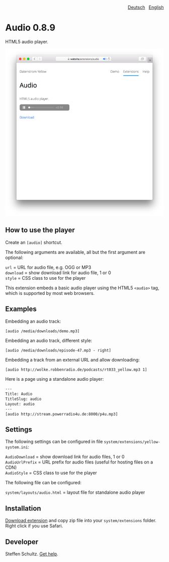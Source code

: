 <p align="right"><a href="README-de.md">Deutsch</a> &nbsp; <a href="README.md">English</a></p>

# Audio 0.8.9

HTML5 audio player.

<p align="center"><img src="audio-screenshot.png?raw=true" alt="Screenshot"></p>

## How to use the player

Create an `[audio]` shortcut.
 
The following arguments are available, all but the first argument are optional:

`url` = URL for audio file, e.g. OGG or MP3  
`download` = show download link for audio file, 1 or 0  
`style` = CSS class to use for the player 

This extension embeds a basic audio player using the HTML5 `<audio>` tag, which is supported by most web browsers. 

## Examples

Embedding an audio track:

    [audio /media/downloads/demo.mp3]

Embedding an audio track, different style:

    [audio /media/downloads/episode-47.mp3 - right]

Embedding a track from an external URL and allow downloading:

    [audio http://wolke.robbenradio.de/podcasts/rt033_yellow.mp3 1]

Here is a page using a standalone audio player:

```
---
Title: Audio
TitleSlug: audio
Layout: audio
---
[audio http://stream.powerradio4u.de:8000/p4u.mp3]
```

## Settings

The following settings can be configured in file `system/extensions/yellow-system.ini`: 

`AudioDownload` = show download link for audio files, 1 or 0  
`AudioUrlPrefix` = URL prefix for audio files (useful for hosting files on a CDN)  
`AudioStyle` = CSS class to use for the player  

The following file can be configured:

`system/layouts/audio.html` = layout file for standalone audio player  

## Installation

[Download extension](https://github.com/datenstrom/yellow-extensions/raw/master/zip/audio.zip) and copy zip file into your `system/extensions` folder. Right click if you use Safari.

## Developer

Steffen Schultz. [Get help](https://github.com/schulle4u/yellow-extensions-schulle4u/issues).
